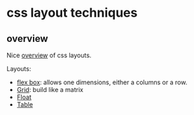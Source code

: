 # css layout techniques


## overview
Nice [overview](https://css-tricks.com/guides/layout/) of css layouts.

Layouts:

- [flex box](https://css-tricks.com/snippets/css/a-guide-to-flexbox/): allows one dimensions, either a columns or a row.
- [Grid](https://css-tricks.com/snippets/css/complete-guide-grid/): build like a matrix
- [Float](https://css-tricks.com/all-about-floats/)
- [Table](https://css-tricks.com/complete-guide-table-element/) 